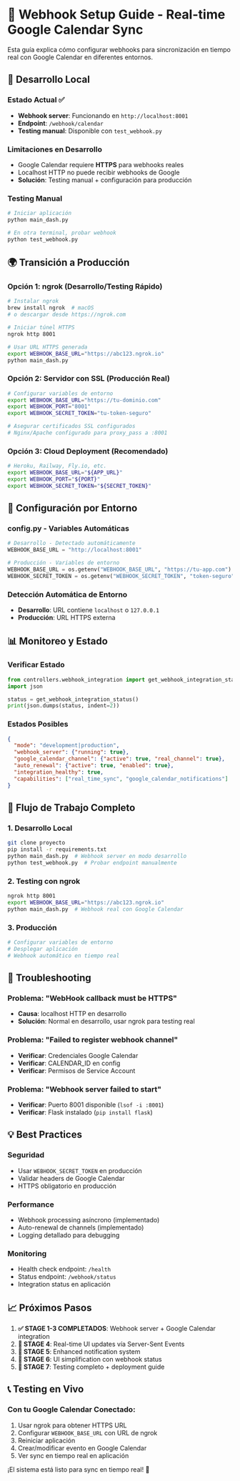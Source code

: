 # 📡 Webhook Setup Guide - Real-time Google Calendar Sync

Esta guía explica cómo configurar webhooks para sincronización en tiempo real con Google Calendar en diferentes entornos.

## 🔧 Desarrollo Local

### Estado Actual ✅
- **Webhook server**: Funcionando en `http://localhost:8001`
- **Endpoint**: `/webhook/calendar`
- **Testing manual**: Disponible con `test_webhook.py`

### Limitaciones en Desarrollo
- Google Calendar requiere **HTTPS** para webhooks reales
- Localhost HTTP no puede recibir webhooks de Google
- **Solución**: Testing manual + configuración para producción

### Testing Manual
```bash
# Iniciar aplicación
python main_dash.py

# En otra terminal, probar webhook
python test_webhook.py
```

## 🌍 Transición a Producción

### Opción 1: ngrok (Desarrollo/Testing Rápido)
```bash
# Instalar ngrok
brew install ngrok  # macOS
# o descargar desde https://ngrok.com

# Iniciar túnel HTTPS
ngrok http 8001

# Usar URL HTTPS generada
export WEBHOOK_BASE_URL="https://abc123.ngrok.io"
python main_dash.py
```

### Opción 2: Servidor con SSL (Producción Real)
```bash
# Configurar variables de entorno
export WEBHOOK_BASE_URL="https://tu-dominio.com"
export WEBHOOK_PORT="8001"
export WEBHOOK_SECRET_TOKEN="tu-token-seguro"

# Asegurar certificados SSL configurados
# Nginx/Apache configurado para proxy_pass a :8001
```

### Opción 3: Cloud Deployment (Recomendado)
```bash
# Heroku, Railway, Fly.io, etc.
export WEBHOOK_BASE_URL="${APP_URL}"
export WEBHOOK_PORT="${PORT}"
export WEBHOOK_SECRET_TOKEN="${SECRET_TOKEN}"
```

## 🔄 Configuración por Entorno

### config.py - Variables Automáticas
```python
# Desarrollo - Detectado automáticamente
WEBHOOK_BASE_URL = "http://localhost:8001"

# Producción - Variables de entorno
WEBHOOK_BASE_URL = os.getenv("WEBHOOK_BASE_URL", "https://tu-app.com")
WEBHOOK_SECRET_TOKEN = os.getenv("WEBHOOK_SECRET_TOKEN", "token-seguro")
```

### Detección Automática de Entorno
- **Desarrollo**: URL contiene `localhost` o `127.0.0.1`
- **Producción**: URL HTTPS externa

## 📊 Monitoreo y Estado

### Verificar Estado
```python
from controllers.webhook_integration import get_webhook_integration_status
import json

status = get_webhook_integration_status()
print(json.dumps(status, indent=2))
```

### Estados Posibles
```json
{
  "mode": "development|production",
  "webhook_server": {"running": true},
  "google_calendar_channel": {"active": true, "real_channel": true},
  "auto_renewal": {"active": true, "enabled": true},
  "integration_healthy": true,
  "capabilities": ["real_time_sync", "google_calendar_notifications"]
}
```

## 🚀 Flujo de Trabajo Completo

### 1. Desarrollo Local
```bash
git clone proyecto
pip install -r requirements.txt
python main_dash.py  # Webhook server en modo desarrollo
python test_webhook.py  # Probar endpoint manualmente
```

### 2. Testing con ngrok
```bash
ngrok http 8001
export WEBHOOK_BASE_URL="https://abc123.ngrok.io"
python main_dash.py  # Webhook real con Google Calendar
```

### 3. Producción
```bash
# Configurar variables de entorno
# Desplegar aplicación
# Webhook automático en tiempo real
```

## 🔧 Troubleshooting

### Problema: "WebHook callback must be HTTPS"
- **Causa**: localhost HTTP en desarrollo
- **Solución**: Normal en desarrollo, usar ngrok para testing real

### Problema: "Failed to register webhook channel"
- **Verificar**: Credenciales Google Calendar
- **Verificar**: CALENDAR_ID en config
- **Verificar**: Permisos de Service Account

### Problema: "Webhook server failed to start"
- **Verificar**: Puerto 8001 disponible (`lsof -i :8001`)
- **Verificar**: Flask instalado (`pip install flask`)

## 💡 Best Practices

### Seguridad
- Usar `WEBHOOK_SECRET_TOKEN` en producción
- Validar headers de Google Calendar
- HTTPS obligatorio en producción

### Performance
- Webhook processing asíncrono (implementado)
- Auto-renewal de channels (implementado)
- Logging detallado para debugging

### Monitoring
- Health check endpoint: `/health`
- Status endpoint: `/webhook/status`
- Integration status en aplicación

## 📈 Próximos Pasos

1. **✅ STAGE 1-3 COMPLETADOS**: Webhook server + Google Calendar integration
2. **🎯 STAGE 4**: Real-time UI updates vía Server-Sent Events
3. **🎯 STAGE 5**: Enhanced notification system
4. **🎯 STAGE 6**: UI simplification con webhook status
5. **🎯 STAGE 7**: Testing completo + deployment guide

## 📞 Testing en Vivo

### Con tu Google Calendar Conectado:
1. Usar ngrok para obtener HTTPS URL
2. Configurar `WEBHOOK_BASE_URL` con URL de ngrok
3. Reiniciar aplicación
4. Crear/modificar evento en Google Calendar
5. Ver sync en tiempo real en aplicación

¡El sistema está listo para sync en tiempo real! 🚀

